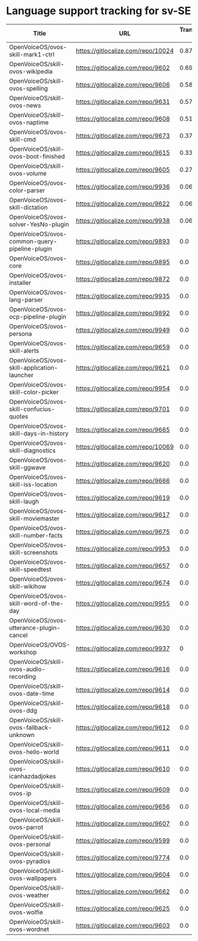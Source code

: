 # Language support tracking for sv-SE

| Title | URL | Translated % | Total Chars | Total Words | Untranslated Chars | Untranslated Words | Translated Chars | Translated Words |
| --- | --- | --- | --- | --- | --- | --- | --- | --- |
| OpenVoiceOS/ovos-skill-mark1-ctrl | https://gitlocalize.com/repo/10024 | 0.87 | 2778 | 463 | 371 | 69 | 2407 | 394 |
| OpenVoiceOS/skill-ovos-wikipedia | https://gitlocalize.com/repo/9602 | 0.69 | 1339 | 195 | 415 | 57 | 924 | 138 |
| OpenVoiceOS/skill-ovos-spelling | https://gitlocalize.com/repo/9606 | 0.58 | 238 | 35 | 100 | 16 | 138 | 19 |
| OpenVoiceOS/skill-ovos-news | https://gitlocalize.com/repo/9631 | 0.57 | 630 | 86 | 271 | 32 | 359 | 54 |
| OpenVoiceOS/skill-ovos-naptime | https://gitlocalize.com/repo/9608 | 0.51 | 950 | 159 | 467 | 74 | 483 | 85 |
| OpenVoiceOS/ovos-skill-cmd | https://gitlocalize.com/repo/9673 | 0.37 | 101 | 11 | 64 | 9 | 37 | 2 |
| OpenVoiceOS/skill-ovos-boot-finished | https://gitlocalize.com/repo/9615 | 0.33 | 1661 | 202 | 1111 | 103 | 550 | 99 |
| OpenVoiceOS/skill-ovos-volume | https://gitlocalize.com/repo/9605 | 0.27 | 1485 | 266 | 1078 | 190 | 407 | 76 |
| OpenVoiceOS/ovos-color-parser | https://gitlocalize.com/repo/9936 | 0.06 | 170418 | 28597 | 159454 | 26897 | 10964 | 1700 |
| OpenVoiceOS/ovos-skill-dictation | https://gitlocalize.com/repo/9622 | 0.06 | 6022 | 867 | 5654 | 821 | 368 | 46 |
| OpenVoiceOS/ovos-solver-YesNo-plugin | https://gitlocalize.com/repo/9938 | 0.06 | 812 | 156 | 767 | 147 | 45 | 9 |
| OpenVoiceOS/ovos-common-query-pipeline-plugin | https://gitlocalize.com/repo/9893 | 0.0 | 67 | 15 | 67 | 15 | 0 | 0 |
| OpenVoiceOS/ovos-core | https://gitlocalize.com/repo/9895 | 0.0 | 935 | 153 | 935 | 153 | 0 | 0 |
| OpenVoiceOS/ovos-installer | https://gitlocalize.com/repo/9872 | 0.0 | 7222 | 1090 | 7222 | 1090 | 0 | 0 |
| OpenVoiceOS/ovos-lang-parser | https://gitlocalize.com/repo/9935 | 0.0 | 1099 | 159 | 1099 | 159 | 0 | 0 |
| OpenVoiceOS/ovos-ocp-pipeline-plugin | https://gitlocalize.com/repo/9892 | 0.0 | 2606 | 304 | 2606 | 304 | 0 | 0 |
| OpenVoiceOS/ovos-persona | https://gitlocalize.com/repo/9949 | 0.0 | 6271 | 758 | 6271 | 758 | 0 | 0 |
| OpenVoiceOS/ovos-skill-alerts | https://gitlocalize.com/repo/9659 | 0.0 | 6736 | 1159 | 6736 | 1159 | 0 | 0 |
| OpenVoiceOS/ovos-skill-application-launcher | https://gitlocalize.com/repo/9621 | 0.0 | 533 | 61 | 533 | 61 | 0 | 0 |
| OpenVoiceOS/ovos-skill-color-picker | https://gitlocalize.com/repo/9954 | 0.0 | 643 | 107 | 643 | 107 | 0 | 0 |
| OpenVoiceOS/ovos-skill-confucius-quotes | https://gitlocalize.com/repo/9701 | 0.0 | 10694 | 1962 | 10694 | 1962 | 0 | 0 |
| OpenVoiceOS/ovos-skill-days-in-history | https://gitlocalize.com/repo/9665 | 0.0 | 10846902 | 1751706 | 10846902 | 1751706 | 0 | 0 |
| OpenVoiceOS/ovos-skill-diagnostics | https://gitlocalize.com/repo/10069 | 0.0 | 1683 | 305 | 1683 | 305 | 0 | 0 |
| OpenVoiceOS/ovos-skill-ggwave | https://gitlocalize.com/repo/9620 | 0.0 | 724 | 81 | 724 | 81 | 0 | 0 |
| OpenVoiceOS/ovos-skill-iss-location | https://gitlocalize.com/repo/9666 | 0.0 | 2993 | 483 | 2993 | 483 | 0 | 0 |
| OpenVoiceOS/ovos-skill-laugh | https://gitlocalize.com/repo/9619 | 0.0 | 291 | 41 | 291 | 41 | 0 | 0 |
| OpenVoiceOS/ovos-skill-moviemaster | https://gitlocalize.com/repo/9617 | 0.0 | 4577 | 639 | 4577 | 639 | 0 | 0 |
| OpenVoiceOS/ovos-skill-number-facts | https://gitlocalize.com/repo/9675 | 0.0 | 557 | 76 | 557 | 76 | 0 | 0 |
| OpenVoiceOS/ovos-skill-screenshots | https://gitlocalize.com/repo/9953 | 0.0 | 276 | 45 | 276 | 45 | 0 | 0 |
| OpenVoiceOS/ovos-skill-speedtest | https://gitlocalize.com/repo/9657 | 0.0 | 560 | 80 | 560 | 80 | 0 | 0 |
| OpenVoiceOS/ovos-skill-wikihow | https://gitlocalize.com/repo/9674 | 0.0 | 471 | 74 | 471 | 74 | 0 | 0 |
| OpenVoiceOS/ovos-skill-word-of-the-day | https://gitlocalize.com/repo/9955 | 0.0 | 114 | 29 | 114 | 29 | 0 | 0 |
| OpenVoiceOS/ovos-utterance-plugin-cancel | https://gitlocalize.com/repo/9630 | 0.0 | 220 | 36 | 220 | 36 | 0 | 0 |
| OpenVoiceOS/OVOS-workshop | https://gitlocalize.com/repo/9937 | 0 | 0 | 0 | 0 | 0 | 0 | 0 |
| OpenVoiceOS/skill-ovos-audio-recording | https://gitlocalize.com/repo/9616 | 0.0 | 2458 | 375 | 2458 | 375 | 0 | 0 |
| OpenVoiceOS/skill-ovos-date-time | https://gitlocalize.com/repo/9614 | 0.0 | 11254 | 2127 | 11254 | 2127 | 0 | 0 |
| OpenVoiceOS/skill-ovos-ddg | https://gitlocalize.com/repo/9618 | 0.0 | 1731 | 287 | 1731 | 287 | 0 | 0 |
| OpenVoiceOS/skill-ovos-fallback-unknown | https://gitlocalize.com/repo/9612 | 0.0 | 829 | 175 | 829 | 175 | 0 | 0 |
| OpenVoiceOS/skill-ovos-hello-world | https://gitlocalize.com/repo/9611 | 0.0 | 503 | 86 | 503 | 86 | 0 | 0 |
| OpenVoiceOS/skill-ovos-icanhazdadjokes | https://gitlocalize.com/repo/9610 | 0.0 | 84445 | 15866 | 84445 | 15866 | 0 | 0 |
| OpenVoiceOS/skill-ovos-ip | https://gitlocalize.com/repo/9609 | 0.0 | 1009 | 190 | 1009 | 190 | 0 | 0 |
| OpenVoiceOS/skill-ovos-local-media | https://gitlocalize.com/repo/9656 | 0.0 | 1352 | 254 | 1352 | 254 | 0 | 0 |
| OpenVoiceOS/skill-ovos-parrot | https://gitlocalize.com/repo/9607 | 0.0 | 2052 | 360 | 2052 | 360 | 0 | 0 |
| OpenVoiceOS/skill-ovos-personal | https://gitlocalize.com/repo/9599 | 0.0 | 1027 | 148 | 1027 | 148 | 0 | 0 |
| OpenVoiceOS/skill-ovos-pyradios | https://gitlocalize.com/repo/9774 | 0.0 | 63 | 7 | 63 | 7 | 0 | 0 |
| OpenVoiceOS/skill-ovos-wallpapers | https://gitlocalize.com/repo/9604 | 0.0 | 1304 | 133 | 1304 | 133 | 0 | 0 |
| OpenVoiceOS/skill-ovos-weather | https://gitlocalize.com/repo/9662 | 0.0 | 13453 | 2231 | 13453 | 2231 | 0 | 0 |
| OpenVoiceOS/skill-ovos-wolfie | https://gitlocalize.com/repo/9625 | 0.0 | 724 | 116 | 724 | 116 | 0 | 0 |
| OpenVoiceOS/skill-ovos-wordnet | https://gitlocalize.com/repo/9603 | 0.0 | 923 | 163 | 923 | 163 | 0 | 0 |
